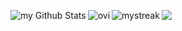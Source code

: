 <p align="left">
  <img align="left" src="https://github-readme-stats.vercel.app/api?username=VagTsop&include_all_commits=true&count_private=true&show_icons=true&line_height=20&title_color=2B5BBD&icon_color=1124BB&text_color=A1A1A1&bg_color=0,000000,130F40" alt="my Github Stats"/>
  <img align="left" src="https://github-readme-stats.vercel.app/api/top-langs?username=VagTsop&show_icons=true&locale=en&layout=compact&theme=chartreuse-dark&margin_top=20px" alt="ovi"/>
  <img align="left" src="https://github-readme-streak-stats.herokuapp.com/?user=VagTsop&theme=tokyonight&margin_top=20px" alt="mystreak"/>
  <img align="left" src="https://github-profile-trophy.vercel.app/?username=VagTsop&theme=juicyfresh&no-bg=true" />
</p>
